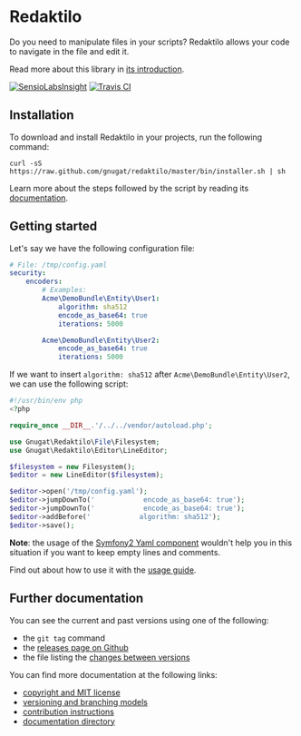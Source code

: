 # Redaktilo

Do you need to manipulate files in your scripts?
Redaktilo allows your code to navigate in the file and edit it.

Read more about this library in [its introduction](doc/01-introduction.md).

[![SensioLabsInsight](https://insight.sensiolabs.com/projects/fbe2d89f-f64d-45c2-a680-bbafac4b0d08/big.png)](https://insight.sensiolabs.com/projects/fbe2d89f-f64d-45c2-a680-bbafac4b0d08)
[![Travis CI](https://travis-ci.org/gnugat/redaktilo.png)](https://travis-ci.org/gnugat/redaktilo)

## Installation

To download and install Redaktilo in your projects, run the following command:

    curl -sS https://raw.github.com/gnugat/redaktilo/master/bin/installer.sh | sh

Learn more about the steps followed by the script by reading its [documentation](doc/02-installation.md).

## Getting started

Let's say we have the following configuration file:

```yaml
# File: /tmp/config.yaml
security:
    encoders:
        # Examples:
        Acme\DemoBundle\Entity\User1:
            algorithm: sha512
            encode_as_base64: true
            iterations: 5000

        Acme\DemoBundle\Entity\User2:
            encode_as_base64: true
            iterations: 5000
```

If we want to insert `algorithm: sha512` after `Acme\DemoBundle\Entity\User2`,
we can use the following script:

```php
#!/usr/bin/env php
<?php

require_once __DIR__.'/../../vendor/autoload.php';

use Gnugat\Redaktilo\File\Filesystem;
use Gnugat\Redaktilo\Editor\LineEditor;

$filesystem = new Filesystem();
$editor = new LineEditor($filesystem);

$editor->open('/tmp/config.yaml');
$editor->jumpDownTo('            encode_as_base64: true');
$editor->jumpDownTo('            encode_as_base64: true');
$editor->addBefore('            algorithm: sha512');
$editor->save();
```

**Note**: the usage of the
[Symfony2 Yaml component](http://symfony.com/doc/current/components/yaml/introduction.html)
wouldn't help you in this situation if you want to keep empty lines and
comments.

Find out about how to use it with the [usage guide](doc/03-usage.md).

## Further documentation

You can see the current and past versions using one of the following:

* the `git tag` command
* the [releases page on Github](https://github.com/gnugat/redaktilo/releases)
* the file listing the [changes between versions](CHANGELOG.md)

You can find more documentation at the following links:

* [copyright and MIT license](LICENSE)
* [versioning and branching models](VERSIONING.md)
* [contribution instructions](CONTRIBUTING.md)
* [documentation directory](doc)
